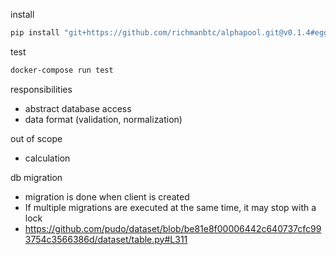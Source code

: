 install

```bash
pip install "git+https://github.com/richmanbtc/alphapool.git@v0.1.4#egg=alphapool"
```

test

```bash
docker-compose run test
```

responsibilities

- abstract database access
- data format (validation, normalization)

out of scope

- calculation

db migration

- migration is done when client is created
- If multiple migrations are executed at the same time, it may stop with a lock
- https://github.com/pudo/dataset/blob/be81e8f00006442c640737cfc993754c3566386d/dataset/table.py#L311
